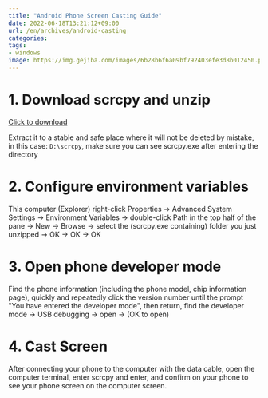 ```yaml
---
title: "Android Phone Screen Casting Guide"
date: 2022-06-18T13:21:12+09:00
url: /en/archives/android-casting
categories: 
tags: 
- windows
image: https://img.gejiba.com/images/6b28b6f6a09bf792403efe3d8b012450.png
---
```


# 1. Download scrcpy and unzip

[Click to download](https://hub.fgit.cf/Genymobile/scrcpy/releases/download/v1.24/scrcpy-win64-v1.24.zip)

Extract it to a stable and safe place where it will not be deleted by mistake, in this case: ```D:\scrcpy```, make sure you can see scrcpy.exe after entering the directory

# 2. Configure environment variables

This computer (Explorer) right-click Properties → Advanced System Settings → Environment Variables → double-click Path in the top half of the pane → New → Browse → select the (scrcpy.exe containing) folder you just unzipped → OK → OK → OK

# 3. Open phone developer mode

Find the phone information (including the phone model, chip information page), quickly and repeatedly click the version number until the prompt "You have entered the developer mode", then return, find the developer mode → USB debugging → open → (OK to open)

# 4. Cast Screen

After connecting your phone to the computer with the data cable, open the computer terminal, enter scrcpy and enter, and confirm on your phone to see your phone screen on the computer screen.
